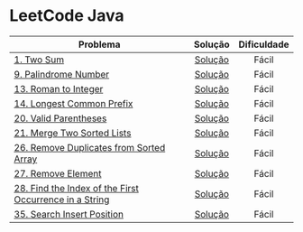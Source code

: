 # LeetCode Java

| Problema                                                                                                                                    |                                                                      Solução                                                                       | Dificuldade |
|---------------------------------------------------------------------------------------------------------------------------------------------|:--------------------------------------------------------------------------------------------------------------------------------------------------:|:-----------:|
| [1. Two Sum](https://leetcode.com/problems/two-sum/)                                                                                        |       [Solução](https://github.com/atkieling/leetcode-java/blob/ex0001/leetcode-java/src/com/leetcode/leetcodejava/easy/ex0001/TwoSum.java)        |    Fácil    |
| [9. Palindrome Number](https://leetcode.com/problems/palindrome-number/)                                                                    |  [Solução](https://github.com/atkieling/leetcode-java/blob/ex0009/leetcode-java/src/com/leetcode/leetcodejava/easy/ex0009/PalindromeNumber.java)   |    Fácil    |
| [13. Roman to Integer](https://leetcode.com/problems/roman-to-integer/)                                                                     |   [Solução](https://github.com/atkieling/leetcode-java/blob/ex0013/leetcode-java/src/com/leetcode/leetcodejava/easy/ex0013/RomanToInteger.java)    |    Fácil    |
| [14. Longest Common Prefix](https://leetcode.com/problems/longest-common-prefix/)                                                           | [Solução](https://github.com/atkieling/leetcode-java/blob/ex0014/leetcode-java/src/com/leetcode/leetcodejava/easy/ex0014/LongestCommonPrefix.java) |    Fácil    |
| [20. Valid Parentheses](https://leetcode.com/problems/valid-parentheses/)                                                                   |  [Solução](https://github.com/atkieling/leetcode-java/blob/ex0020/leetcode-java/src/com/leetcode/leetcodejava/easy/ex0020/ValidParentheses.java)   |    Fácil    |
| [21. Merge Two Sorted Lists](https://leetcode.com/problems/merge-two-sorted-lists/)                                                         |  [Solução](https://github.com/atkieling/leetcode-java/blob/ex0021/leetcode-java/src/com/leetcode/leetcodejava/easy/ex0021/MergeTwoSortedLists.java)   |    Fácil    |
| [26. Remove Duplicates from Sorted Array](https://leetcode.com/problems/remove-duplicates-from-sorted-array/)                               |  [Solução](https://github.com/atkieling/leetcode-java/blob/ex0026/leetcode-java/src/com/leetcode/leetcodejava/easy/ex0026/RemoveDuplicatesFromSortedArray.java)   |    Fácil    |
| [27. Remove Element](https://leetcode.com/problems/remove-element/)                                                                         |  [Solução](https://github.com/atkieling/leetcode-java/blob/ex0027/leetcode-java/src/com/leetcode/leetcodejava/easy/ex0027/RemoveElement.java)   |    Fácil    |
| [28. Find the Index of the First Occurrence in a String](https://leetcode.com/problems/find-the-index-of-the-first-occurrence-in-a-string/) |  [Solução](https://github.com/atkieling/leetcode-java/blob/ex0028/leetcode-java/src/com/leetcode/leetcodejava/easy/ex0028/FindTheIndexOfTheFirstOccurrenceInAString.java)   |    Fácil    |
| [35. Search Insert Position](https://leetcode.com/problems/search-insert-position) |  [Solução](https://github.com/atkieling/leetcode-java/blob/ex0035/leetcode-java/src/com/leetcode/leetcodejava/easy/ex0035/SearchInsertPosition.java)   |    Fácil    |